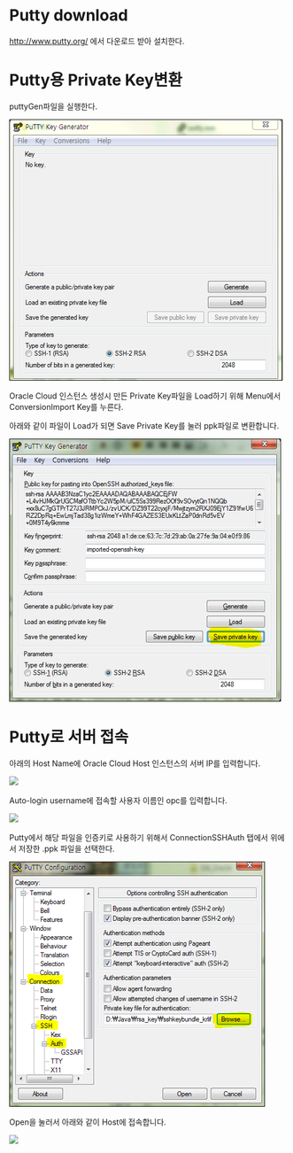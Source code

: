 Putty download 
===============

<http://www.putty.org/> 에서 다운로드 받아 설치한다.

Putty용 Private Key변환
=======================

puttyGen파일을 실행한다.

![](media/53340ed6ac8c440a42c80b9e86f77a82.png)

Oracle Cloud 인스턴스 생성시 만든 Private Key파일을 Load하기 위해 Menu에서
ConversionImport Key를 누른다.

아래와 같이 파일이 Load가 되면 Save Private Key를 눌러 ppk파일로 변환합니다.

![](media/5a58fae7a7282eaeb277bfe65ea6bbb5.png)

Putty로 서버 접속
=================

아래의 Host Name에 Oracle Cloud Host 인스턴스의 서버 IP를 입력합니다.

![](media/c438fc8bcfb7c241e7d84efc8436b35e.emf)

Auto-login username에 접속할 사용자 이름인 opc를 입력합니다.

![](media/9c28941328aff3f696a2a9d14c1ec696.emf)

Putty에서 해당 파일을 인증키로 사용하기 위해서 ConnectionSSHAuth 탭에서 위에서
저장한 .ppk 파일을 선택한다.

![](media/c63c59efcdd4bcbf5531903d18c05c87.png)

Open을 눌러서 아래와 같이 Host에 접속합니다.

![](media/f511cf831926b57094de52615c9542a7.emf)
